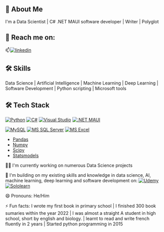 
## 🚀 About Me
I'm a Data Scientist | C# .NET MAUI software developer | Writer | Polyglot


## 🔗 Reach me on:

📫[![linkedin](https://img.shields.io/badge/linkedin-0A66C2?style=for-the-badge&logo=linkedin&logoColor=white)](https://www.linkedin.com/in/Brainydaps)



## 🛠 Skills
Data Science | Artificial Intelligence | Machine Learning | Deep Learning | Software Development | Python scripting | Microsoft tools

## 🛠 Tech Stack
 [![Python](https://img.shields.io/badge/Python-3776AB?style=for-the-badge&logo=python&logoColor=white)](https://python.org) [![C#](https://img.shields.io/badge/C%23-239120?style=for-the-badge&logo=c-sharp&logoColor=white)](https://dotnet.microsoft.com/en-us/languages/csharp) [![Visual Studio](https://img.shields.io/badge/Visual_Studio-5C2D91?style=for-the-badge&logo=visual%20studio&logoColor=white)](https://visualstudio.microsoft.com) [![.NET MAUI](https://img.shields.io/badge/.NET-5C2D91?style=for-the-badge&logo=.net&logoColor=white)](https://dotnet.microsoft.com/en-us/apps/maui)
 
[![MySQL](https://img.shields.io/badge/MySQL-00000F?style=for-the-badge&logo=mysql&logoColor=white)](https://dotnet.microsoft.com/en-us/apps/maui) [![MS SQL Server](https://img.shields.io/badge/Microsoft_SQL_Server-CC2927?style=for-the-badge&logo=microsoft-sql-server&logoColor=white)](https://microsoft.com/en-us/sql-server/sql-server-2022) [![MS Excel](https://img.shields.io/badge/Microsoft_Excel-217346?style=for-the-badge&logo=microsoft-excel&logoColor=white)](microsoft.com/en-us/microsoft-365/excel)
- [Pandas](https://pandas.pydata.org)
- [Numpy](https://numpy.org)
- [Scipy](https://scipy.org)
- [Statsmodels](https://statsmodels.org)



👩‍💻 I'm currently working on numerous Data Science projects

🧠 I'm building on my existing skills and knowledge in data science, AI, machine learning, deep learning and software development on:
[![Udemy](https://img.shields.io/badge/Udemy-EC5252?style=for-the-badge&logo=Udemy&logoColor=white)](https://udemy.com)
[![Sololearn](https://img.shields.io/badge/-Sololearn-3a464b?style=for-the-badge&logo=Sololearn&logoColor=white)](https://sololearn.com)

😄 Pronouns: He/Him


⚡️ Fun facts: I wrote my first book in primary school | I finished 300 book sumaries within the year 2022 | I was almost a straight A student in high school, short by english and biology.  | learnt to read and write french fluently in 2 years | Started python programming in 2015

